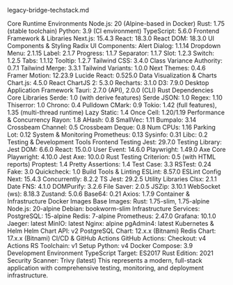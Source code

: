 legacy-bridge-techstack.md

Core Runtime Environments
Node.js: 20 (Alpine-based in Docker)
Rust: 1.75 (stable toolchain)
Python: 3.9 (CI environment)
TypeScript: 5.6.0
Frontend Framework & Libraries
Next.js: 15.4.3
React: 18.3.0
React DOM: 18.3.0
UI Components & Styling
Radix UI Components:
Alert Dialog: 1.1.14
Dropdown Menu: 2.1.15
Label: 2.1.7
Progress: 1.1.7
Separator: 1.1.7
Slot: 1.2.3
Switch: 1.2.5
Tabs: 1.1.12
Tooltip: 1.2.7
Tailwind CSS: 3.4.0
Class Variance Authority: 0.7.1
Tailwind Merge: 3.3.1
Tailwind Variants: 1.0.0
Next Themes: 0.4.6
Framer Motion: 12.23.9
Lucide React: 0.525.0
Data Visualization & Charts
Chart.js: 4.5.0
React ChartJS 2: 5.3.0
Recharts: 3.1.0
D3: 7.9.0
Desktop Application Framework
Tauri: 2.7.0 (API), 2.0.0 (CLI)
Rust Dependencies
Core Libraries
Serde: 1.0 (with derive features)
Serde JSON: 1.0
Regex: 1.10
Thiserror: 1.0
Chrono: 0.4
Pulldown CMark: 0.9
Tokio: 1.42 (full features), 1.35 (multi-thread runtime)
Lazy Static: 1.4
Once Cell: 1.20/1.19
Performance & Concurrency
Rayon: 1.8
AHash: 0.8
SmallVec: 1.11
Bumpalo: 3.14
Crossbeam Channel: 0.5
Crossbeam Deque: 0.8
Num CPUs: 1.16
Parking Lot: 0.12
System & Monitoring
Prometheus: 0.13
Sysinfo: 0.31
Libc: 0.2
Testing & Development Tools
Frontend Testing
Jest: 29.7.0
Testing Library:
Jest DOM: 6.6.0
React: 15.0.0
User Event: 14.6.0
Playwright: 1.49.0
Axe Core Playwright: 4.10.0
Jest Axe: 10.0.0
Rust Testing
Criterion: 0.5 (with HTML reports)
Proptest: 1.4
Pretty Assertions: 1.4
Test Case: 3.3
RSTest: 0.24
Fake: 3.0
Quickcheck: 1.0
Build Tools & Linting
ESLint: 8.57.0
ESLint Config Next: 15.4.3
Concurrently: 8.2.2
TS Jest: 29.2.5
Utility Libraries
Clsx: 2.1.1
Date FNS: 4.1.0
DOMPurify: 3.2.6
File Saver: 2.0.5
JSZip: 3.10.1
WebSocket (ws): 8.18.3
Zustand: 5.0.6
Base64: 0.21
Axios: 1.7.9
Container & Infrastructure
Docker Images
Base Images:
Rust: 1.75-slim, 1.75-alpine
Node.js: 20-alpine
Debian: bookworm-slim
Infrastructure Services:
PostgreSQL: 15-alpine
Redis: 7-alpine
Prometheus: 2.47.0
Grafana: 10.1.0
Jaeger: latest
MinIO: latest
Nginx: alpine
pgAdmin4: latest
Kubernetes & Helm
Helm Chart API: v2
PostgreSQL Chart: 12.x.x (Bitnami)
Redis Chart: 17.x.x (Bitnami)
CI/CD & GitHub Actions
GitHub Actions:
Checkout: v4
Actions RS Toolchain: v1
Setup Python: v4
Docker Compose: 3.9
Development Environment
TypeScript Target: ES2017
Rust Edition: 2021
Security Scanner: Trivy (latest)
This represents a modern, full-stack application with comprehensive testing, monitoring, and deployment infrastructure.